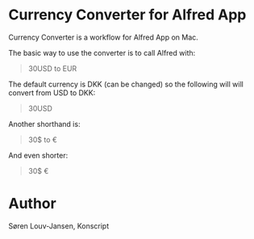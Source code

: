 Currency Converter for Alfred App
=========

Currency Converter is a workflow for Alfred App on Mac.

The basic way to use the converter is to call Alfred with:
> 30USD to EUR

The default currency is DKK (can be changed) so the following will will convert from USD to DKK:
> 30USD

Another shorthand is:
> 30$ to €

And even shorter:
> 30$ €

Author
=======
Søren Louv-Jansen, Konscript
